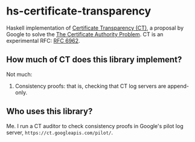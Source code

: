 # hs-certificate-transparency

Haskell implementation of [Certificate Transparency (CT)](http://www.certificate-transparency.org/), a proposal by Google to solve the [The Certificate Authority Problem](http://blog.cryptographyengineering.com/2012/02/how-to-fix-internet.html). CT is an experimental RFC: [RFC 6962](http://tools.ietf.org/html/rfc6962).

## How much of CT does this library implement?

Not much:

1. Consistency proofs: that is, checking that CT log servers are append-only.

## Who uses this library?

Me. I run a CT auditor to check consistency proofs in Google's pilot log server, `https://ct.googleapis.com/pilot/`.
